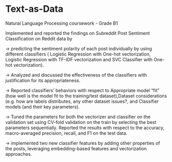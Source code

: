 # Text-as-Data

Natural Language Processing coursework - Grade B1 
 

Implemented and reported the findings on Subreddit Post Sentiment Classification on Reddit data by 

-> predicting the sentiment polarity of each post individually by using different classifiers ( Logistic Regression with One-hot vectorization, Logistic Regression with TF-IDF vectorization and SVC Classifier with One-hot vectorization).

-> Analyzed and discussed the effectiveness of the classifiers with justification for its appropriateness.

-> Reported classifiers’ behaviors with respect to Appropriate model “fit” (how well is the model fit to the training/test dataset),Dataset considerations (e.g. how are labels distributes, any other dataset issues?, and Classifier models (and their key parameters).

->  Tuned the parameters for both the vectorizer and classifier on the validation set using CV-fold validation on the train by selecting the best parameters sequentially. Reported the results with respect to the accuracy, macro-averaged precision, recall, and F1 on the test data.

-> implemented two new classifier features by adding other properties of the posts, leveraging embedding-based features and vectorization approaches.
